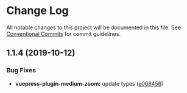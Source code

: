 # Change Log

All notable changes to this project will be documented in this file.
See [Conventional Commits](https://conventionalcommits.org) for commit guidelines.

## 1.1.4 (2019-10-12)

### Bug Fixes

- **vuepress-plugin-medium-zoom:** update types ([e068456](https://github.com/vuepress/vuepress-community/commit/e068456))
